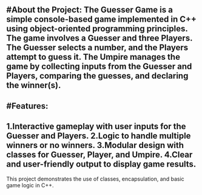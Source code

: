 #About the Project:
The Guesser Game is a simple console-based game implemented in C++ using object-oriented programming principles. The game involves a Guesser and three Players. The Guesser selects a number, and the Players attempt to guess it. The Umpire manages the game by collecting inputs from the Guesser and Players, comparing the guesses, and declaring the winner(s).
--------------------------------------------------------------------
#Features:
---------------------------------------------------------------------------
1.Interactive gameplay with user inputs for the Guesser and Players.
2.Logic to handle multiple winners or no winners.
3.Modular design with classes for Guesser, Player, and Umpire.
4.Clear and user-friendly output to display game results.
----------------------------------------------------------------------------------------
This project demonstrates the use of classes, encapsulation, and basic game logic in C++.
